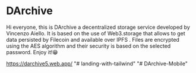 # DArchive

Hi everyone, this is DArchive a decentralized storage service developed by Vincenzo Aiello. It is based on the use of Web3.storage that allows to get data persisted by Filecoin and available over  IPFS . Files are encrypted using the AES algorithm and their security is based on the selected password.
Enjoy it!😁

https://darchive5.web.app/
"# landing-with-tailwind" 
"# DArchive-Mobile" 
